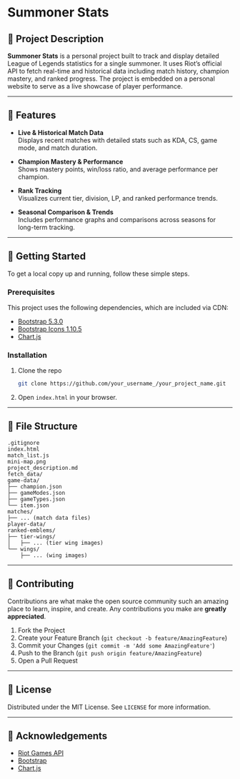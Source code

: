 # Summoner Stats

## 📝 Project Description

**Summoner Stats** is a personal project built to track and display detailed League of Legends statistics for a single summoner. It uses Riot’s official API to fetch real-time and historical data including match history, champion mastery, and ranked progress. The project is embedded on a personal website to serve as a live showcase of player performance.

---

## 🔧 Features

- **Live & Historical Match Data**  
  Displays recent matches with detailed stats such as KDA, CS, game mode, and match duration.

- **Champion Mastery & Performance**  
  Shows mastery points, win/loss ratio, and average performance per champion.

- **Rank Tracking**  
  Visualizes current tier, division, LP, and ranked performance trends.

- **Seasonal Comparison & Trends**  
  Includes performance graphs and comparisons across seasons for long-term tracking.

---

## 🚀 Getting Started

To get a local copy up and running, follow these simple steps.

### Prerequisites

This project uses the following dependencies, which are included via CDN:

* [Bootstrap 5.3.0](https://getbootstrap.com/)
* [Bootstrap Icons 1.10.5](https://icons.getbootstrap.com/)
* [Chart.js](https://www.chartjs.org/)

### Installation

1. Clone the repo
   ```sh
   git clone https://github.com/your_username_/your_project_name.git
   ```
2. Open `index.html` in your browser.

---

## 📂 File Structure

```
.gitignore
index.html
match_list.js
mini-map.png
project_description.md
fetch_data/
game-data/
├── champion.json
├── gameModes.json
├── gameTypes.json
└── item.json
matches/
├── ... (match data files)
player-data/
ranked-emblems/
├── tier-wings/
│   ├── ... (tier wing images)
└── wings/
    ├── ... (wing images)
```

---

## 🤝 Contributing

Contributions are what make the open source community such an amazing place to learn, inspire, and create. Any contributions you make are **greatly appreciated**.

1. Fork the Project
2. Create your Feature Branch (`git checkout -b feature/AmazingFeature`)
3. Commit your Changes (`git commit -m 'Add some AmazingFeature'`)
4. Push to the Branch (`git push origin feature/AmazingFeature`)
5. Open a Pull Request

---

## 📄 License

Distributed under the MIT License. See `LICENSE` for more information.

---

## 🙏 Acknowledgements

* [Riot Games API](https://developer.riotgames.com/)
* [Bootstrap](https://getbootstrap.com/)
* [Chart.js](https://www.chartjs.org/)
